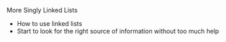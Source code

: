 More Singly Linked Lists

- How to use linked lists
- Start to look for the right source of information without too much help